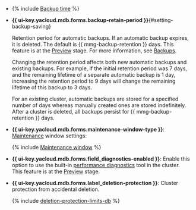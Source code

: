 - {% include [Backup time](../../_includes/mdb/console/backup-time.md) %}

- **{{ ui-key.yacloud.mdb.forms.backup-retain-period }}**{#setting-backup-saving}
  
  Retention period for automatic backups. If an automatic backup expires, it is deleted. The default is {{ mmg-backup-retention }} days. This feature is at the [Preview](../../overview/concepts/launch-stages.md) stage. For more information, see [Backups](../../managed-mongodb/concepts/backup.md).


  Changing the retention period affects both new automatic backups and existing backups. For example, if the initial retention period was 7 days, and the remaining lifetime of a separate automatic backup is 1 day, increasing the retention period to 9 days will change the remaining lifetime of this backup to 3 days.

  For an existing cluster, automatic backups are stored for a specified number of days whereas manually created ones are stored indefinitely. After a cluster is deleted, all backups persist for {{ mmg-backup-retention }} days.

- **{{ ui-key.yacloud.mdb.forms.maintenance-window-type }}**: [Maintenance](../../managed-mongodb/concepts/maintenance.md) window settings:

    {% include [Maintenance window](console/maintenance-window-description.md) %}


- **{{ ui-key.yacloud.mdb.forms.field_diagnostics-enabled }}**: Enable this option to use the built-in [performance diagnostics](../../managed-mongodb/operations/performance-diagnostics.md) tool in the cluster. This feature is at the [Preview](../../overview/concepts/launch-stages.md) stage.

- **{{ ui-key.yacloud.mdb.forms.label_deletion-protection }}**: Cluster protection from accidental deletion.

  {% include [deletion-protection-limits-db](../../_includes/mdb/deletion-protection-limits-db.md) %}

